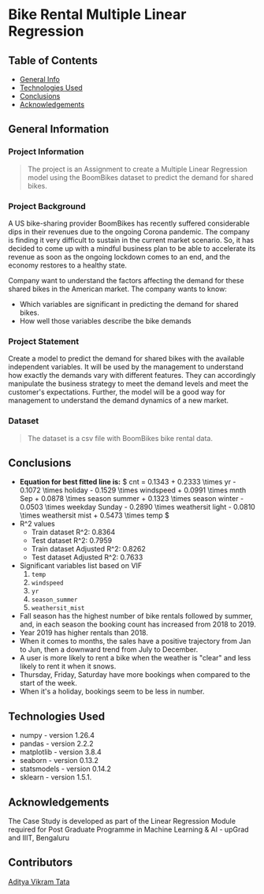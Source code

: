 # Bike Rental Multiple Linear Regression

## Table of Contents
* [General Info](#general-information)
* [Technologies Used](#technologies-used)
* [Conclusions](#conclusions)
* [Acknowledgements](#acknowledgements)

<!-- You can include any other section that is pertinent to your problem -->

## General Information

### Project Information

> The project is an Assignment to create a Multiple Linear Regression model using the BoomBikes dataset to predict the demand for shared bikes.

### Project Background
A US bike-sharing provider BoomBikes has recently suffered considerable dips in their revenues due to the ongoing Corona pandemic. The company is finding it very difficult to sustain in the current market scenario. So, it has decided to come up with a mindful business plan to be able to accelerate its revenue as soon as the ongoing lockdown comes to an end, and the economy restores to a healthy state. 

Company want to understand the factors affecting the demand for these shared bikes in the American market. The company wants to know:
- Which variables are significant in predicting the demand for shared bikes.
- How well those variables describe the bike demands

### Project Statement
Create a model to predict the demand for shared bikes with the available independent variables. It will be used by the management to understand how exactly the demands vary with different features. They can accordingly manipulate the business strategy to meet the demand levels and meet the customer's expectations. Further, the model will be a good way for management to understand the demand dynamics of a new market. 

### Dataset

> The dataset is a csv file with BoomBikes bike rental data.


<!-- You don't have to answer all the questions - just the ones relevant to your project. -->

## Conclusions
- __Equation for best fitted line is:__
$ cnt = 0.1343 + 0.2333  \times  yr - 0.1072 \times  holiday - 0.1529 \times windspeed + 0.0991 \times mnth Sep + 0.0878 \times season summer + 0.1323 \times season winter - 0.0503 \times weekday Sunday  - 0.2890 \times weathersit light - 0.0810 \times weathersit mist + 0.5473 \times temp $
- R^2 values
    - Train dataset R^2: 0.8364
    - Test dataset R^2: 0.7959
    - Train dataset Adjusted R^2: 0.8262     
    - Test dataset Adjusted R^2: 0.7633
- Significant variables list based on VIF
    1. `temp`
    2. `windspeed`
    3. `yr`
    4. `season_summer`
    5. `weathersit_mist`
- Fall season has the highest number of bike rentals followed by summer, and, in
each season the booking count has increased from 2018 to 2019.
- Year 2019 has higher rentals than 2018.
- When it comes to months, the sales have a positive trajectory from Jan to Jun, then
a downward trend from July to December.
- A user is more likely to rent a bike when the weather is "clear" and less likely to
rent it when it snows.
- Thursday, Friday, Saturday have more bookings when compared to the start of the
week.
- When it's a holiday, bookings seem to be less in number.

<!-- You don't have to answer all the questions - just the ones relevant to your project. -->

<!-- As the libraries versions keep on changing, it is recommended to mention the version of library used in this project -->

## Technologies Used
- numpy - version 1.26.4
- pandas - version 2.2.2
- matplotlib - version 3.8.4
- seaborn - version 0.13.2
- statsmodels - version 0.14.2
- sklearn - version 1.5.1.

<!-- As the libraries versions keep on changing, it is recommended to mention the version of library used in this project -->

## Acknowledgements
The Case Study is developed as part of the Linear Regression Module required for Post Graduate Programme in Machine Learning & AI - upGrad and IIIT, Bengaluru

## Contributors
[Aditya Vikram Tata](https://github.com/vikram502)


<!-- Optional -->
<!-- ## License -->
<!-- This project is open source and available under the [... License](). -->

<!-- You don't have to include all sections - just the one's relevant to your project -->